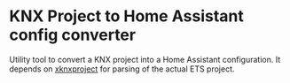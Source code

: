 # KNX Project to Home Assistant config converter

Utility tool to convert a KNX project into a Home Assistant configuration. It
depends on [xknxproject] for parsing of the actual ETS project.

[xknxproject]: https://github.com/XKNX/xknxproject